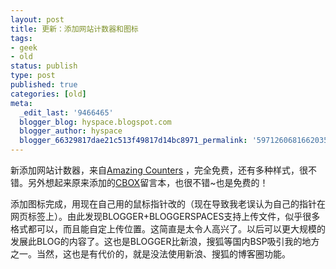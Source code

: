 ```yaml
---
layout: post
title: 更新：添加网站计数器和图标
tags:
- geek
- old
status: publish
type: post
published: true
categories: [old]
meta:
  _edit_last: '9466465'
  blogger_blog: hyspace.blogspot.com
  blogger_author: hyspace
  blogger_66329817dae21c513f49817d14bc8971_permalink: '5971260681662035971'
---
```

新添加网站计数器，来自<a href="http://www.amazingcounters.com/">Amazing Counters</a> ，完全免费，还有多种样式，很不错。另外想起来原来添加的<a href="http://www.cbox.ws/">CBOX</a>留言本，也很不错~也是免费的！</p><p>添加图标完成，用现在自己用的鼠标指针改的（现在导致我老误认为自己的指针在网页标签上）。由此发现BLOGGER+BLOGGERSPACES支持上传文件，似乎很多格式都可以，而且能自定上传位置。这简直是太令人高兴了。以后可以更大规模的发展此BLOG的内容了。这也是BLOGGER比新浪，搜狐等国内BSP吸引我的地方之一。当然，这也是有代价的，就是没法使用新浪、搜狐的博客圈功能。
